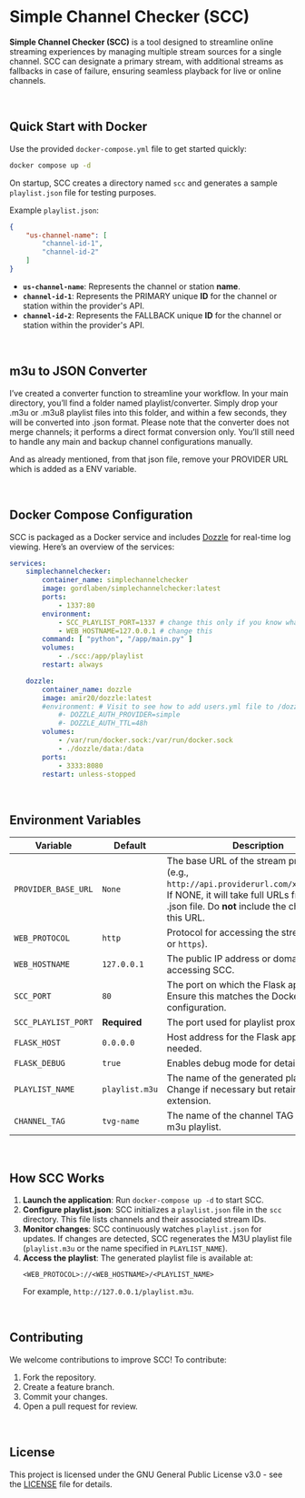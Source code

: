 
# Simple Channel Checker (SCC)

**Simple Channel Checker (SCC)** is a tool designed to streamline online streaming experiences by managing multiple stream sources for a single channel. SCC can designate a primary stream, with additional streams as fallbacks in case of failure, ensuring seamless playback for live or online channels.

<br />

## Quick Start with Docker

Use the provided `docker-compose.yml` file to get started quickly:

```bash
docker compose up -d
```

On startup, SCC creates a directory named `scc` and generates a sample `playlist.json` file for testing purposes.

Example `playlist.json`:

```json
{
    "us-channel-name": [
        "channel-id-1",
        "channel-id-2"
    ]
}
```

- **`us-channel-name`**: Represents the channel or station **name**.
- **`channel-id-1`**: Represents the PRIMARY unique **ID** for the channel or station within the provider's API.
- **`channel-id-2`**: Represents the FALLBACK unique **ID** for the channel or station within the provider's API.

<br />

## m3u to JSON Converter

I’ve created a converter function to streamline your workflow. In your main directory, you’ll find a folder named playlist/converter. Simply drop your .m3u or .m3u8 playlist files into this folder, and within a few seconds, they will be converted into .json format.
Please note that the converter does not merge channels; it performs a direct format conversion only. You’ll still need to handle any main and backup channel configurations manually.

And as already mentioned, from that json file, remove your PROVIDER URL which is added as a ENV variable.

<br />

## Docker Compose Configuration

SCC is packaged as a Docker service and includes [Dozzle](https://github.com/amir20/dozzle) for real-time log viewing. Here’s an overview of the services:

```yaml
services:
    simplechannelchecker:
        container_name: simplechannelchecker
        image: gordlaben/simplechannelchecker:latest
        ports:
            - 1337:80
        environment:
            - SCC_PLAYLIST_PORT=1337 # change this only if you know what you are doing
            - WEB_HOSTNAME=127.0.0.1 # change this
        command: [ "python", "/app/main.py" ]
        volumes:
            - ./scc:/app/playlist
        restart: always

    dozzle:
        container_name: dozzle
        image: amir20/dozzle:latest
        #environment: # Visit to see how to add users.yml file to /dozzle/data folder https://dozzle.dev/guide/authentication#file-based-user-management
            #- DOZZLE_AUTH_PROVIDER=simple
            #- DOZZLE_AUTH_TTL=48h
        volumes:
            - /var/run/docker.sock:/var/run/docker.sock
            - ./dozzle/data:/data
        ports:
            - 3333:8080
        restart: unless-stopped
```

<br />

## Environment Variables

| Variable            | Default        | Description                                                                                                                                                                                     |
|---------------------|----------------|-------------------------------------------------------------------------------------------------------------------------------------------------------------------------------------------------|
| `PROVIDER_BASE_URL` | `None`         | The base URL of the stream provider’s API (e.g., `http://api.providerurl.com/xxxxx/yyyyy`). If NONE, it will take full URLs from the .json file. Do **not** include the channel ID in this URL. |
| `WEB_PROTOCOL`      | `http`         | Protocol for accessing the streams (`http` or `https`).                                                                                                                                         |
| `WEB_HOSTNAME`      | `127.0.0.1`    | The public IP address or domain name for accessing SCC.                                                                                                                                         |
| `SCC_PORT`          | `80`           | The port on which the Flask app runs. Ensure this matches the Docker Compose configuration.                                                                                                     |
| `SCC_PLAYLIST_PORT` | **Required**   | The port used for playlist proxying.                                                                                                                                                            |
| `FLASK_HOST`        | `0.0.0.0`      | Host address for the Flask app. Change if needed.                                                                                                                                               |
| `FLASK_DEBUG`       | `true`         | Enables debug mode for detailed logs.                                                                                                                                                           |
| `PLAYLIST_NAME`     | `playlist.m3u` | The name of the generated playlist file. Change if necessary but retain the `.m3u` extension.                                                                                                   |
| `CHANNEL_TAG`       | `tvg-name`     | The name of the channel TAG inside your m3u playlist.                                                                                                                                           |

<br />

## How SCC Works

1. **Launch the application**: Run `docker-compose up -d` to start SCC.
2. **Configure playlist.json**: SCC initializes a `playlist.json` file in the `scc` directory. This file lists channels and their associated stream IDs.
3. **Monitor changes**: SCC continuously watches `playlist.json` for updates. If changes are detected, SCC regenerates the M3U playlist file (`playlist.m3u` or the name specified in `PLAYLIST_NAME`).
4. **Access the playlist**: The generated playlist file is available at:
   ```
   <WEB_PROTOCOL>://<WEB_HOSTNAME>/<PLAYLIST_NAME>
   ```
   For example, `http://127.0.0.1/playlist.m3u`.

<br />

## Contributing

We welcome contributions to improve SCC! To contribute:

1. Fork the repository.
2. Create a feature branch.
3. Commit your changes.
4. Open a pull request for review.

<br />

## License

This project is licensed under the GNU General Public License v3.0 - see the [LICENSE](https://choosealicense.com/licenses/gpl-3.0/) file for details.